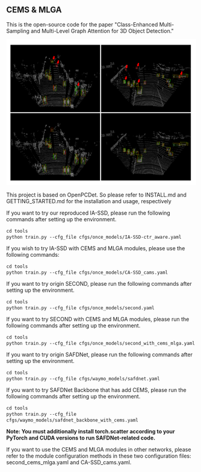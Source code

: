 ## CEMS & MLGA

This is the open-source code for the paper "Class-Enhanced Multi-Sampling and Multi-Level Graph Attention for 3D Object Detection."

![img.png](img.png)

This project is based on OpenPCDet. So please refer to INSTALL.md and GETTING_STARTED.md for the installation and usage, respectively



If you want to try our reproduced IA-SSD, please run the following commands after setting up the environment.
```
cd tools
python train.py --cfg_file cfgs/once_models/IA-SSD-ctr_aware.yaml 
```
If you wish to try IA-SSD with CEMS and MLGA modules, please use the following commands:
```
cd tools
python train.py --cfg_file cfgs/once_models/CA-SSD_cams.yaml 
```

[//]: # (The voxel-based code is currently being integrated into the unified project, as it was adapted from the SAFDNet open-source implementation. Please stay tuned for updates.)

If you want to try origin SECOND, please run the following commands after setting up the environment.
```
cd tools
python train.py --cfg_file cfgs/once_models/second.yaml 
```

If you want to try SECOND with CEMS and MLGA modules, please run the following commands after setting up the environment.
```
cd tools
python train.py --cfg_file cfgs/once_models/second_with_cems_mlga.yaml 
```


If you want to try origin SAFDNet, please run the following commands after setting up the environment.
```
cd tools
python train.py --cfg_file cfgs/waymo_models/safdnet.yaml
```

If you want to try SAFDNet Backbone that has add CEMS, please run the following commands after setting up the environment.
```
cd tools
python train.py --cfg_file cfgs/waymo_models/safdnet_backbone_with_cems.yaml
```

**Note: You must additionally install torch.scatter according to your PyTorch and CUDA versions to run SAFDNet-related code.**

If you want to use the CEMS and MLGA modules in other networks, please refer to the module configuration methods in these two configuration files: second_cems_mlga.yaml and CA-SSD_cams.yaml.



